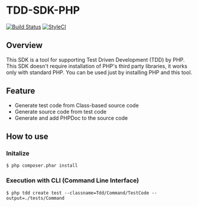 # TDD-SDK-PHP

[![Build Status](https://travis-ci.org/SRAUFactory/TDD-SDK-PHP.svg?branch=master)](https://travis-ci.org/SRAUFactory/TDD-SDK-PHP)
[![StyleCI](https://styleci.io/repos/73277248/shield?branch=master)](https://styleci.io/repos/73277248)

## Overview
This SDK is a tool for supporting Test Driven Development (TDD) by PHP.
This SDK doesn't require installation of PHP's third party libraries, it works only with standard PHP.
You can be used just by installing PHP and this tool.

## Feature
* Generate test code from Class-based source code
* Generate source code from test code
* Generate and add PHPDoc to the source code

## How to use
### Initalize
```
$ php composer.phar install
```

### Execution with CLI (Command Line Interface)

```
$ php tdd create test --classname=Tdd/Command/TestCode --output=./tests/Command
```
